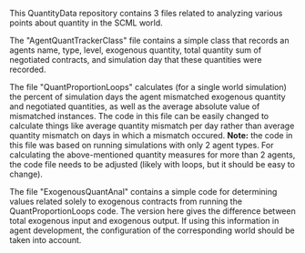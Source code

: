 This QuantityData repository contains 3 files related to analyzing various points about quantity in the SCML world.

The "AgentQuantTrackerClass" file contains a simple class that records an agents
name, type, level, exogenous quantity, total quantity sum of negotiated contracts, and simulation day that these quantities were recorded.

The file "QuantProportionLoops" calculates (for a single world simulation) the percent of simulation days the agent mismatched exogenous 
quantity and negotiated quantities, as well as the average absolute value of mismatched instances. The code in this file can be easily changed
to calculate things like average quantity mismatch per day rather than average quantity mismatch on days in which a mismatch occured.
**Note:** the code in this file was based on running simulations with only 2 agent types. For calculating the above-mentioned quantity
measures for more than 2 agents, the code file needs to be adjusted (likely with loops, but it should be easy to change).

The file "ExogenousQuantAnal" contains a simple code for determining values related solely to exogenous contracts
from running the QuantProportionLoops code. The version here gives the difference between total exogenous input
and exogenous output. If using this information in agent development, the configuration of the corresponding world
should be taken into account.
